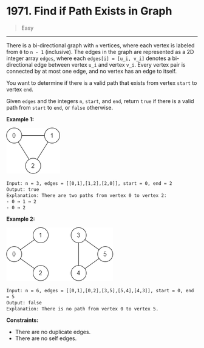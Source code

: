 # 1971. Find if Path Exists in Graph

> Easy

------

There is a bi-directional graph with `n` vertices, where each vertex is labeled from `0` to `n - 1` (inclusive). The edges in the graph are represented as a 2D integer array `edges`, where each `edges[i] = [u_i, v_i]` denotes a bi-directional edge between vertex `u_i` and vertex `v_i`. Every vertex pair is connected by at most one edge, and no vertex has an edge to itself.

You want to determine if there is a valid path that exists from vertex `start` to vertex `end`.

Given `edges` and the integers `n`, `start`, and `end`, return `true` if there is a valid path from `start` to `end`, or `false` otherwise.

**Example 1:**

![graph-1](images/graph-1.png)

```
Input: n = 3, edges = [[0,1],[1,2],[2,0]], start = 0, end = 2
Output: true
Explanation: There are two paths from vertex 0 to vertex 2:
- 0 → 1 → 2
- 0 → 2
```

**Example 2:**

![graph-2](images/graph-2.png)

```
Input: n = 6, edges = [[0,1],[0,2],[3,5],[5,4],[4,3]], start = 0, end = 5
Output: false
Explanation: There is no path from vertex 0 to vertex 5.
```

**Constraints:**

- There are no duplicate edges.
- There are no self edges.